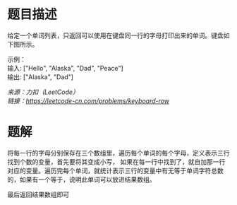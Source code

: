 # 题目描述
给定一个单词列表，只返回可以使用在键盘同一行的字母打印出来的单词。键盘如下图所示。

示例：  
输入: ["Hello", "Alaska", "Dad", "Peace"]  
输出: ["Alaska", "Dad"]  

*来源：力扣（LeetCode）   
链接：https://leetcode-cn.com/problems/keyboard-row*  

# 题解
将每一行的字母分别保存在三个数组里，遍历每个单词的每个字母，定义表示三行找到个数的变量，首先要将其变成小写，
如果在每一行中找到了，就自加那一行对应的变量。遍历完每个单词，就统计表示三行的变量中有无等于单词字符总数的，如果有一个等于，说明此单词可以放进结果数组。  

最后返回结果数组即可

